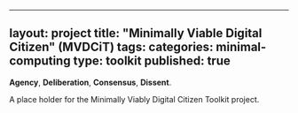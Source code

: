 
---
layout: project
title: "Minimally Viable Digital Citizen" (MVDCiT)
tags:
categories: minimal-computing
type: toolkit
published: true
---

**Agency**, **Deliberation**, **Consensus**, **Dissent**.  

A place holder for the Minimally Viably Digital Citizen Toolkit project.
